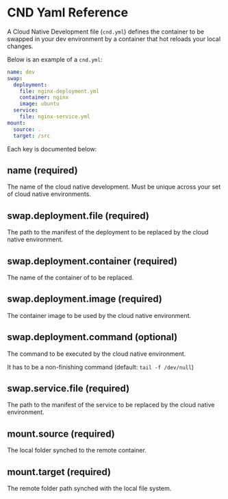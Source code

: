 # CND Yaml Reference

A Cloud Native Development file (`cnd.yml`) defines the container to be swapped in your dev environment by a container that hot reloads your local changes.

Below is an example of a `cnd.yml`:

```yaml
name: dev
swap:
  deployment:
    file: nginx-deployment.yml
    container: nginx
    image: ubuntu
  service:
    file: nginx-service.yml
mount:
  source: .
  target: /src
```

Each key is documented below:

## name (required)

The name of the cloud native development. Must be unique across your set of cloud native environments.

## swap.deployment.file (required)

The path to the  manifest of the deployment to be replaced by the cloud native environment.

## swap.deployment.container (required)

The name of the container of to be replaced.

## swap.deployment.image (required)

The container image to be used by the cloud native environment.

## swap.deployment.command (optional)

The command to be executed by the cloud native environment.

It has to be a non-finishing command (default: `tail -f /dev/null`)

## swap.service.file (required)

The path to the manifest of the service to be replaced by the cloud native environment.

## mount.source (required)

The local folder synched to the remote container.

## mount.target (required)

The remote folder path synched with the local file system.
